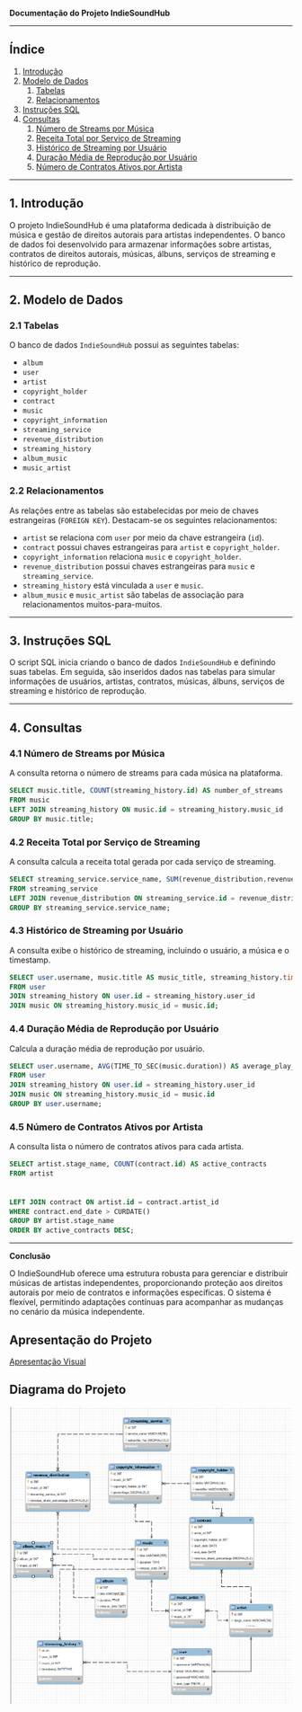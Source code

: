 **Documentação do Projeto IndieSoundHub**

---

## Índice

1. [Introdução](#introdução)
2. [Modelo de Dados](#modelo-de-dados)
    1. [Tabelas](#tabelas)
    2. [Relacionamentos](#relacionamentos)
3. [Instruções SQL](#instruções-sql)
4. [Consultas](#consultas)
    1. [Número de Streams por Música](#número-de-streams-por-música)
    2. [Receita Total por Serviço de Streaming](#receita-total-por-serviço-de-streaming)
    3. [Histórico de Streaming por Usuário](#histórico-de-streaming-por-usuário)
    4. [Duração Média de Reprodução por Usuário](#duração-média-de-reprodução-por-usuário)
    5. [Número de Contratos Ativos por Artista](#número-de-contratos-ativos-por-artista)

---

## 1. Introdução

O projeto IndieSoundHub é uma plataforma dedicada à distribuição de música e gestão de direitos autorais para artistas independentes. O banco de dados foi desenvolvido para armazenar informações sobre artistas, contratos de direitos autorais, músicas, álbuns, serviços de streaming e histórico de reprodução.

---

## 2. Modelo de Dados

### 2.1 Tabelas

O banco de dados `IndieSoundHub` possui as seguintes tabelas:

- `album`
- `user`
- `artist`
- `copyright_holder`
- `contract`
- `music`
- `copyright_information`
- `streaming_service`
- `revenue_distribution`
- `streaming_history`
- `album_music`
- `music_artist`

### 2.2 Relacionamentos

As relações entre as tabelas são estabelecidas por meio de chaves estrangeiras (`FOREIGN KEY`). Destacam-se os seguintes relacionamentos:

- `artist` se relaciona com `user` por meio da chave estrangeira (`id`).
- `contract` possui chaves estrangeiras para `artist` e `copyright_holder`.
- `copyright_information` relaciona `music` e `copyright_holder`.
- `revenue_distribution` possui chaves estrangeiras para `music` e `streaming_service`.
- `streaming_history` está vinculada a `user` e `music`.
- `album_music` e `music_artist` são tabelas de associação para relacionamentos muitos-para-muitos.

---

## 3. Instruções SQL

O script SQL inicia criando o banco de dados `IndieSoundHub` e definindo suas tabelas. Em seguida, são inseridos dados nas tabelas para simular informações de usuários, artistas, contratos, músicas, álbuns, serviços de streaming e histórico de reprodução.

---

## 4. Consultas

### 4.1 Número de Streams por Música

A consulta retorna o número de streams para cada música na plataforma.

```sql
SELECT music.title, COUNT(streaming_history.id) AS number_of_streams
FROM music
LEFT JOIN streaming_history ON music.id = streaming_history.music_id
GROUP BY music.title;
```

### 4.2 Receita Total por Serviço de Streaming

A consulta calcula a receita total gerada por cada serviço de streaming.

```sql
SELECT streaming_service.service_name, SUM(revenue_distribution.revenue_share_percentage * streaming_service.subscribe_fee) AS total_revenue
FROM streaming_service
LEFT JOIN revenue_distribution ON streaming_service.id = revenue_distribution.streaming_service_id
GROUP BY streaming_service.service_name;
```

### 4.3 Histórico de Streaming por Usuário

A consulta exibe o histórico de streaming, incluindo o usuário, a música e o timestamp.

```sql
SELECT user.username, music.title AS music_title, streaming_history.timestamp
FROM user
JOIN streaming_history ON user.id = streaming_history.user_id
JOIN music ON streaming_history.music_id = music.id;
```

### 4.4 Duração Média de Reprodução por Usuário

Calcula a duração média de reprodução por usuário.

```sql
SELECT user.username, AVG(TIME_TO_SEC(music.duration)) AS average_play_duration
FROM user
JOIN streaming_history ON user.id = streaming_history.user_id
JOIN music ON streaming_history.music_id = music.id
GROUP BY user.username;
```

### 4.5 Número de Contratos Ativos por Artista

A consulta lista o número de contratos ativos para cada artista.

```sql
SELECT artist.stage_name, COUNT(contract.id) AS active_contracts
FROM artist


LEFT JOIN contract ON artist.id = contract.artist_id
WHERE contract.end_date > CURDATE()
GROUP BY artist.stage_name
ORDER BY active_contracts DESC;
```

---

**Conclusão**

O IndieSoundHub oferece uma estrutura robusta para gerenciar e distribuir músicas de artistas independentes, proporcionando proteção aos direitos autorais por meio de contratos e informações específicas. O sistema é flexível, permitindo adaptações contínuas para acompanhar as mudanças no cenário da música independente.

## Apresentação do Projeto
[Apresentação Visual](https://www.canva.com/design/DAF3SH4tL4Q/dPra9wmcKISZ4Nf41z5P_w/edit?utm_content=DAF3SH4tL4Q&utm_campaign=designshare&utm_medium=link2&utm_source=sharebutton)

## Diagrama do Projeto

<img src="./img/Diagrama.png" alt="Diagrama" />
